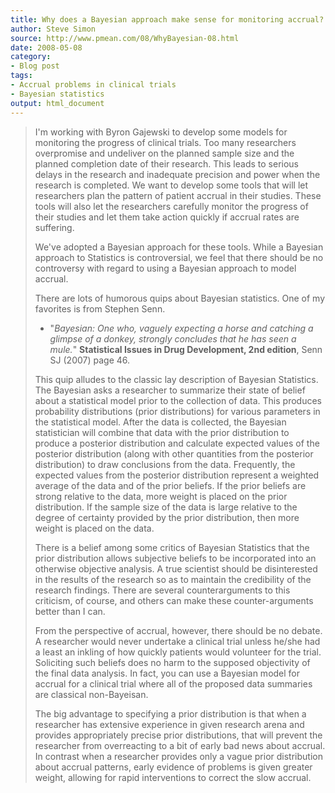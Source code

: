 ```yaml
---
title: Why does a Bayesian approach make sense for monitoring accrual?
author: Steve Simon
source: http://www.pmean.com/08/WhyBayesian-08.html
date: 2008-05-08
category:
- Blog post
tags:
- Accrual problems in clinical trials
- Bayesian statistics
output: html_document
---
```

> I\'m working with Byron Gajewski to develop some models for monitoring
> the progress of clinical trials. Too many researchers overpromise and
> undeliver on the planned sample size and the planned completion date
> of their research. This leads to serious delays in the research and
> inadequate precision and power when the research is completed. We want
> to develop some tools that will let researchers plan the pattern of
> patient accrual in their studies. These tools will also let the
> researchers carefully monitor the progress of their studies and let
> them take action quickly if accrual rates are suffering.
>
> We\'ve adopted a Bayesian approach for these tools. While a Bayesian
> approach to Statistics is controversial, we feel that there should be
> no controversy with regard to using a Bayesian approach to model
> accrual.
>
> There are lots of humorous quips about Bayesian statistics. One of my
> favorites is from Stephen Senn.
>
> -   \"*Bayesian: One who, vaguely expecting a horse and catching a
>     glimpse of a donkey, strongly concludes that he has seen a
>     mule.*\" **Statistical Issues in Drug Development, 2nd edition**,
>     Senn SJ (2007) page 46.
>
> This quip alludes to the classic lay description of Bayesian
> Statistics. The Bayesian asks a researcher to summarize their state of
> belief about a statistical model prior to the collection of data. This
> produces probability distributions (prior distributions) for various
> parameters in the statistical model. After the data is collected, the
> Bayesian statistician will combine that data with the prior
> distribution to produce a posterior distribution and calculate
> expected values of the posterior distribution (along with other
> quantities from the posterior distribution) to draw conclusions from
> the data. Frequently, the expected values from the posterior
> distribution represent a weighted average of the data and of the prior
> beliefs. If the prior beliefs are strong relative to the data, more
> weight is placed on the prior distribution. If the sample size of the
> data is large relative to the degree of certainty provided by the
> prior distribution, then more weight is placed on the data.
>
> There is a belief among some critics of Bayesian Statistics that the
> prior distribution allows subjective beliefs to be incorporated into
> an otherwise objective analysis. A true scientist should be
> disinterested in the results of the research so as to maintain the
> credibility of the research findings. There are several
> counterarguments to this criticism, of course, and others can make
> these counter-arguments better than I can.
>
> From the perspective of accrual, however, there should be no debate. A
> researcher would never undertake a clinical trial unless he/she had a
> least an inkling of how quickly patients would volunteer for the
> trial. Soliciting such beliefs does no harm to the supposed
> objectivity of the final data analysis. In fact, you can use a
> Bayesian model for accrual for a clinical trial where all of the
> proposed data summaries are classical non-Bayeisan.
>
> The big advantage to specifying a prior distribution is that when a
> researcher has extensive experience in given research arena and
> provides appropriately precise prior distributions, that will prevent
> the researcher from overreacting to a bit of early bad news about
> accrual. In contrast when a researcher provides only a vague prior
> distribution about accrual patterns, early evidence of problems is
> given greater weight, allowing for rapid interventions to correct the
> slow accrual.

